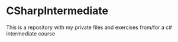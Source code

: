 # CSharpIntermediate
This is a repository with my private files and exercises from/for a c# intermediate course
